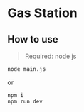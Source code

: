 # Gas Station 

## How to use

> Required: node js

``` ssh
node main.js
```

or 

``` ssh
npm i
npm run dev
```
